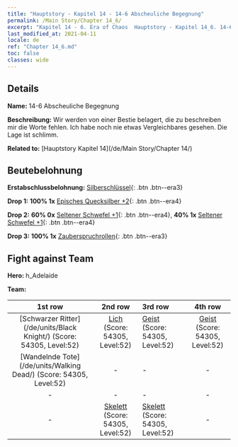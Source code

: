 ```yaml
---
title: "Hauptstory - Kapitel 14 - 14-6 Abscheuliche Begegnung"
permalink: /Main Story/Chapter 14_6/
excerpt: "Kapitel 14 - 6. Era of Chaos  Hauptstory - Kapitel 14_6. 14-6 Abscheuliche Begegnung"
last_modified_at: 2021-04-11
locale: de
ref: "Chapter 14_6.md"
toc: false
classes: wide
---
```


## Details

 **Name:** 14-6 Abscheuliche Begegnung

 **Beschreibung:** Wir werden von einer Bestie belagert, die zu beschreiben mir die Worte fehlen. Ich habe noch nie etwas Vergleichbares gesehen. Die Lage ist schlimm.

 **Related to:** [Hauptstory Kapitel 14](/de/Main Story/Chapter 14/)

## Beutebelohnung

 **Erstabschlussbelohnung:** [Silberschlüssel](/de/Items/con_693/){: .btn .btn--era3}

 **Drop 1:** **100% 1x** [Episches Quecksilber +2](/de/Items/mat_49/){: .btn .btn--era4}

 **Drop 2:** **60% 0x** [Seltener Schwefel +1](/de/Items/mat_43/){: .btn .btn--era4}, **40% 1x** [Seltener Schwefel +1](/de/Items/mat_43/){: .btn .btn--era4}

 **Drop 3:** **100% 1x** [Zauberspruchrollen](/de/Items/con_694/){: .btn .btn--era3}


## Fight against Team
 **Hero:** h_Adelaide

 **Team:**


  | 1st row | 2nd row | 3rd row | 4th row |
  |:----:|:----:|:----|:----:|
  | [Schwarzer Ritter](/de/units/Black Knight/) (Score: 54305, Level:52)  | [Lich](/de/units/Lich/) (Score: 54305, Level:52)  | [Geist](/de/units/Wight/) (Score: 54305, Level:52)  | [Geist](/de/units/Wight/) (Score: 54305, Level:52)  |
  | [Wandelnde Tote](/de/units/Walking Dead/) (Score: 54305, Level:52)  | - | - | - |
  | - | - | - | - |
  | - | [Skelett](/de/units/Skeleton/) (Score: 54305, Level:52)  | [Skelett](/de/units/Skeleton/) (Score: 54305, Level:52)  | - |


